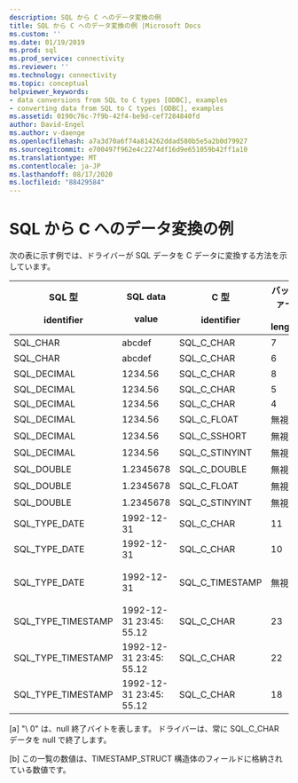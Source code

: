 ```yaml
---
description: SQL から C へのデータ変換の例
title: SQL から C へのデータ変換の例 |Microsoft Docs
ms.custom: ''
ms.date: 01/19/2019
ms.prod: sql
ms.prod_service: connectivity
ms.reviewer: ''
ms.technology: connectivity
ms.topic: conceptual
helpviewer_keywords:
- data conversions from SQL to C types [ODBC], examples
- converting data from SQL to C types [ODBC], examples
ms.assetid: 0190c76c-7f9b-42f4-be9d-cef7284840fd
author: David-Engel
ms.author: v-daenge
ms.openlocfilehash: a7a3d70a6f74a814262ddad580b5e5a2b0d79927
ms.sourcegitcommit: e700497f962e4c2274df16d9e651059b42ff1a10
ms.translationtype: MT
ms.contentlocale: ja-JP
ms.lasthandoff: 08/17/2020
ms.locfileid: "88429584"
---
```

# <a name="sql-to-c-data-conversion-examples"></a>SQL から C へのデータ変換の例

次の表に示す例では、ドライバーが SQL データを C データに変換する方法を示しています。  
  
|SQL 型<br /><br /> identifier|SQL data<br /><br /> value|C 型<br /><br /> identifier|バッファー<br /><br /> length|**TargetValuePtr*|SQLSTATE|  
|-----------------------------|------------------------|---------------------------|-----------------------|------------------------|--------------|  
|SQL_CHAR|abcdef|SQL_C_CHAR|7|abcdef\0 [a]|該当なし|  
|SQL_CHAR|abcdef|SQL_C_CHAR|6|abcde\0 [a]|01004|  
|SQL_DECIMAL|1234.56|SQL_C_CHAR|8|1234.56 \ 0 [a]|該当なし|  
|SQL_DECIMAL|1234.56|SQL_C_CHAR|5|1234 \ 0 [a]|01004|  
|SQL_DECIMAL|1234.56|SQL_C_CHAR|4|----|22003|  
|SQL_DECIMAL|1234.56|SQL_C_FLOAT|無視|1234.56|該当なし|  
|SQL_DECIMAL|1234.56|SQL_C_SSHORT|無視|1234|01S07|  
|SQL_DECIMAL|1234.56|SQL_C_STINYINT|無視|----|22003|  
|SQL_DOUBLE|1.2345678|SQL_C_DOUBLE|無視|1.2345678|該当なし|  
|SQL_DOUBLE|1.2345678|SQL_C_FLOAT|無視|1.234567|該当なし|  
|SQL_DOUBLE|1.2345678|SQL_C_STINYINT|無視|1|該当なし|  
|SQL_TYPE_DATE|1992-12-31|SQL_C_CHAR|11|1992-12-31 \ 0 [a]|該当なし|  
|SQL_TYPE_DATE|1992-12-31|SQL_C_CHAR|10|-----|22003|  
|SQL_TYPE_DATE|1992-12-31|SQL_C_TIMESTAMP|無視|1992、12、31、0、0、0、0 [b]|該当なし|  
|SQL_TYPE_TIMESTAMP|1992-12-31 23:45: 55.12|SQL_C_CHAR|23|1992-12-31 23:45: 55.12 \ 0 [a]|該当なし|  
|SQL_TYPE_TIMESTAMP|1992-12-31 23:45: 55.12|SQL_C_CHAR|22|1992-12-31 23:45: 55.1 \ 0 [a]|01004|  
|SQL_TYPE_TIMESTAMP|1992-12-31 23:45: 55.12|SQL_C_CHAR|18|----|22003|  
  
 [a] "\ 0" は、null 終了バイトを表します。 ドライバーは、常に SQL_C_CHAR データを null で終了します。  
  
 [b] この一覧の数値は、TIMESTAMP_STRUCT 構造体のフィールドに格納されている数値です。
